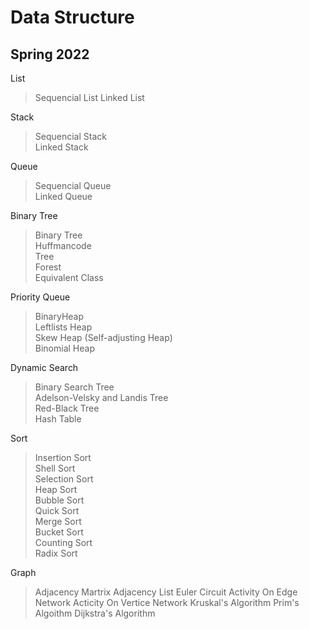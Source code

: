# Data Structure

## Spring 2022

List
>Sequencial List
Linked List

Stack
>Sequencial Stack  
Linked Stack

Queue
>Sequencial Queue  
Linked Queue

Binary Tree
>Binary Tree  
Huffmancode  
Tree  
Forest  
Equivalent Class  

Priority Queue
>BinaryHeap  
Leftlists Heap  
Skew Heap (Self-adjusting Heap)  
Binomial Heap

Dynamic Search
>Binary Search Tree  
Adelson-Velsky and Landis Tree  
Red-Black Tree  
Hash Table  

Sort
>Insertion Sort  
Shell Sort  
Selection Sort  
Heap Sort  
Bubble Sort  
Quick Sort  
Merge Sort  
Bucket Sort  
Counting Sort  
Radix Sort  

Graph
>Adjacency Martrix
Adjacency List
Euler Circuit
Activity On Edge Network
Acticity On Vertice Network
Kruskal's Algorithm
Prim's Algoithm
Dijkstra's Algorithm


